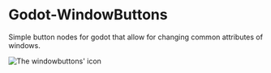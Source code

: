 
# Godot-WindowButtons

Simple button nodes for godot that allow for changing common attributes of windows.

![The windowbuttons' icon](./window_buttons.png)
